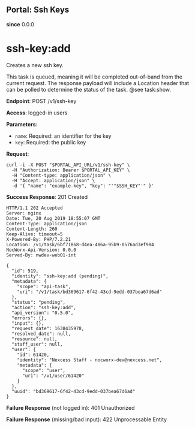 Portal: Ssh Keys
----------------

**since** 0.0.0

ssh-key:add
===========

Creates a new ssh key.

This task is queued, meaning it will be completed out-of-band from the current request. The response payload will include a Location header that can be polled to determine the status of the task. @see task:show.

**Endpoint**:  POST /v1/ssh-key

**Access**: logged-in users

**Parameters**:
- `name`: Required: an identifier for the key
- `key`: Required: the public key

**Request**:
```
curl -i -X POST "$PORTAL_API_URL/v1/ssh-key" \
  -H "Authorization: Bearer $PORTAL_API_KEY" \
  -H "Content-type: application/json" \
  -H "Accept: application/json" \
  -d '{ "name": "example-key", "key": "'"$SSH_KEY"'" }'
```

**Success Response**: 201 Created
```
HTTP/1.1 202 Accepted
Server: nginx
Date: Tue, 20 Aug 2019 18:55:07 GMT
Content-Type: application/json
Content-Length: 260
Keep-Alive: timeout=5
X-Powered-By: PHP/7.2.21
Location: /v1/task/6bf71868-d4ea-486a-95b9-0576ad3ef984
NocWorx-Api-Version: 0.0.0
Served-By: nwdev-web01-int

{
  "id": 519,
  "identity": "ssh-key:add (pending)",
  "metadata": {
    "scope": "api-task",
    "uri": "/v1/task/bd369617-6f42-43cd-9edd-037bea67d6ad"
  },
  "status": "pending",
  "action": "ssh-key:add",
  "api_version": "0.5.0",
  "errors": {},
  "input": {},
  "request_date": 1638435978,
  "resolved_date": null,
  "resource": null,
  "staff_user": null,
  "user": {
    "id": 61420,
    "identity": "Nexcess Staff - nocworx-dev@nexcess.net",
    "metadata": {
      "scope": "user",
      "uri": "/v1/user/61420"
    }
  },
  "uuid": "bd369617-6f42-43cd-9edd-037bea67d6ad"
}
```

**Failure Response** (not logged in): 401 Unauthorized

**Failure Response** (missing/bad input): 422 Unprocessable Entity
